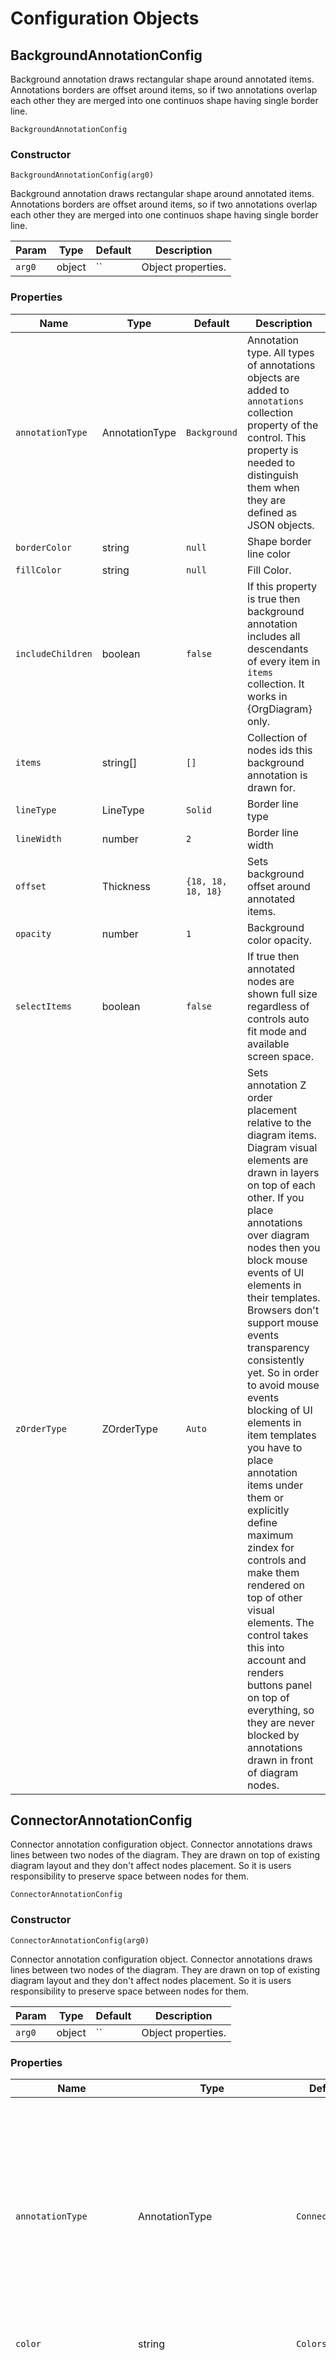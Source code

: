 # Configuration Objects
## <a name="BackgroundAnnotationConfig" id="BackgroundAnnotationConfig">BackgroundAnnotationConfig</a>
Background annotation draws rectangular shape around annotated items. Annotations borders are offset around items, so if two annotations overlap each other they are merged into one continuos shape having single border line.

 `BackgroundAnnotationConfig` 

### Constructor

 `BackgroundAnnotationConfig(arg0)` 

Background annotation draws rectangular shape around annotated items. Annotations borders are offset around items, so if two annotations overlap each other they are merged into one continuos shape having single border line.

| Param | Type | Default | Description | 
| --- | --- | --- | --- | 
 | `arg0` | object | `` | Object properties. | 

### Properties
| Name | Type | Default | Description | 
| --- | --- | --- | --- | 
 | `annotationType` | AnnotationType | `Background` | Annotation type. All types of annotations objects are added to `annotations` collection property of the control. This property is needed to distinguish them when they are defined as JSON objects. | 
 | `borderColor` | string | `null` | Shape border line color | 
 | `fillColor` | string | `null` | Fill Color. | 
 | `includeChildren` | boolean | `false` | If this property is true then background annotation includes all descendants of every item in `items` collection. It works in {OrgDiagram} only. | 
 | `items` | string[] | `[]` | Collection of nodes ids this background annotation is drawn for. | 
 | `lineType` | LineType | `Solid` | Border line type | 
 | `lineWidth` | number | `2` | Border line width | 
 | `offset` | Thickness | `{18, 18, 18, 18}` | Sets background offset around annotated items. | 
 | `opacity` | number | `1` | Background color opacity. | 
 | `selectItems` | boolean | `false` | If true then annotated nodes are shown full size regardless of controls auto fit mode and available screen space. | 
 | `zOrderType` | ZOrderType | `Auto` | Sets annotation Z order placement relative to the diagram items. Diagram visual elements are drawn in layers on top of each other. If you place annotations over diagram nodes then you block mouse events of UI elements in their templates. Browsers don't support mouse events transparency consistently yet. So in order to avoid mouse events blocking of UI elements in item templates you have to place annotation items under them or explicitly define maximum zindex for controls and make them rendered on top of other visual elements. The control takes this into account and renders buttons panel on top of everything, so they are never blocked by annotations drawn in front of diagram nodes. | 

## <a name="ConnectorAnnotationConfig" id="ConnectorAnnotationConfig">ConnectorAnnotationConfig</a>
Connector annotation configuration object. Connector annotations draws lines between two nodes of the diagram. They are drawn on top of existing diagram layout and they don't affect nodes placement. So it is users responsibility to preserve space between nodes for them.

 `ConnectorAnnotationConfig` 

### Constructor

 `ConnectorAnnotationConfig(arg0)` 

Connector annotation configuration object. Connector annotations draws lines between two nodes of the diagram. They are drawn on top of existing diagram layout and they don't affect nodes placement. So it is users responsibility to preserve space between nodes for them.

| Param | Type | Default | Description | 
| --- | --- | --- | --- | 
 | `arg0` | object | `` | Object properties. | 

### Properties
| Name | Type | Default | Description | 
| --- | --- | --- | --- | 
 | `annotationType` | AnnotationType | `Connector` | Annotation type. All types of annotations objects are added to `annotations` collection property of the control. This property is needed to distinguish them when they are defined as JSON objects. | 
 | `color` | string | `Colors.Black` | Color | 
 | `connectorPlacementType` | ConnectorPlacementType | `Offbeat` | Connector placement type defines style of connector line drawing over diagram layout. It supports two options: the `Straight` is classic direct line connecting two nodes, this is the most expected style of connector annotation drawing over diagram, the second style is called `Offbeat` and it is designed to dynamically adopt to nodes mutual location and gap between them. It uses free hand line style drawing going from start to the end node. Since every diagram is packed with various connection lines, this annotation placement style is deliberately made not straight, so it can be noticeable on top of other lines of the diagram. | 
 | `connectorShapeType` | ConnectorShapeType | `OneWay` | Connector shape type defines number of lines and arrows at their ends drawn between nodes of the connector annotation. This feature combined with basic conflict resolution, which places overlapping annotations in parallel when they overlap each other, gives you full flexibility over variations of possible connector lines between two given nodes of diagram. | 
 | `fromItem` | string | `null` | The start node of connection line | 
 | `label` | string | `null` | Label. Label styled with css class name "bp-connector-label". | 
 | `labelPlacementType` | ConnectorLabelPlacementType | `Between` | Label placement relative to connector annotation. Connector annotation is bound and drawn between two nodes defined by two properties: `fromItem` and `toItem`. Label can be placed close to "start", "end" nodes or in between of them along the connector line. | 
 | `labelSize` | Size | `{60, 30}` | Label size | 
 | `lineType` | LineType | `Solid` | Line pattern | 
 | `lineWidth` | number | `2` | Border line width. | 
 | `offset` | Thickness | `{0, 0, 0, 0}` | Connector line end points offset. By default connection lines start from the margin of the node's rectangle. If offset is positive then start point goes from outside of the rectangle, if it is negative then it starts from inside of the nodes rectangle. | 
 | `selectItems` | boolean | `true` | If true then annotated nodes are shown full size regardless of controls auto fit mode and available screen space. | 
 | `toItem` | string | `null` | The end node of connection line | 
 | `zOrderType` | ZOrderType | `Foreground` | Sets annotation Z order placement relative to the diagram items. Diagram visual elements are drawn in layers on top of each other. If you place annotations over diagram nodes then you block mouse events of UI elements in their templates. Browsers don't support mouse events transparency consistently yet. So in order to avoid mouse events blocking of UI elements in item templates you have to place annotation items under them or explicitly define maximum zindex for controls and make them rendered on top of other visual elements. The control takes this into account and renders buttons panel on top of everything, so they are never blocked by annotations drawn in front of diagram nodes. | 

## <a name="HighlightPathAnnotationConfig" id="HighlightPathAnnotationConfig">HighlightPathAnnotationConfig</a>
Highlight path annotation configuration object. Highlight path annotation traces path between given sequence of nodes over existing connector lines in the diagram.

 `HighlightPathAnnotationConfig` 

### Constructor

 `HighlightPathAnnotationConfig(arg0)` 

Highlight path annotation configuration object. Highlight path annotation traces path between given sequence of nodes over existing connector lines in the diagram.

| Param | Type | Default | Description | 
| --- | --- | --- | --- | 
 | `arg0` | object | `` | Object properties. | 

### Properties
| Name | Type | Default | Description | 
| --- | --- | --- | --- | 
 | `annotationType` | AnnotationType | `HighlightPath` | Annotation type. All types of annotations objects are added to `annotations` collection property of the control. This property is needed to distinguish them when they are defined as JSON objects. | 
 | `color` | string | `Colors.Red` | Line color | 
 | `items` | string[] | `[]` | Collection of nodes ids this annotation is drawn for. Please, pay attention that this is array of nodes ids. So if diagram finds wrong path from start to end node you have possibility to define every intermediate node in the sequence yourself. | 
 | `lineType` | LineType | `Solid` | Line type | 
 | `lineWidth` | number | `2` | Border line width | 
 | `opacity` | number | `1` | Opacity. | 
 | `selectItems` | boolean | `false` | If true then annotated nodes are shown full size regardless of controls auto fit mode and available screen space. | 
 | `showArrows` | boolean | `true` | If true then annotation has arrows along the highlight path line. | 
 | `zOrderType` | ZOrderType | `Foreground` | Sets annotation Z order placement relative to the diagram items. Diagram visual elements are drawn in layers on top of each other. If you place annotations over diagram nodes then you block mouse events of UI elements in their templates. Browsers don't support mouse events transparency consistently yet. So in order to avoid mouse events blocking of UI elements in item templates you have to place annotation items under them or explicitly define maximum zindex for controls and make them rendered on top of other visual elements. The control takes this into account and renders buttons panel on top of everything, so they are never blocked by annotations drawn in front of diagram nodes. | 

## <a name="LabelAnnotationConfig" id="LabelAnnotationConfig">LabelAnnotationConfig</a>
In-layout label annotation. Label annotations are placed in layout between nodes, they preserve space between nodes, so they don't overlap neighboring nodes. Label annotations are designed for auto placement and bundling of connection lines between nodes when needed.

 `LabelAnnotationConfig` 

### Constructor

 `LabelAnnotationConfig(arg0)` 

In-layout label annotation. Label annotations are placed in layout between nodes, they preserve space between nodes, so they don't overlap neighboring nodes. Label annotations are designed for auto placement and bundling of connection lines between nodes when needed.

| Param | Type | Default | Description | 
| --- | --- | --- | --- | 
 | `arg0` | object | `` | Object properties. | 

### Properties
| Name | Type | Default | Description | 
| --- | --- | --- | --- | 
 | `annotationType` | AnnotationType | `Label` | Annotation type. All types of annotations objects are added to `annotations` collection property of the control. This property is needed to distinguish them when they are defined as JSON objects. | 
 | `fromItem` | string | `null` | This is the item id you are creating annotation for. | 
 | `itemTitleColor` | string | `Colors.RoyalBlue` | Default template title background color. | 
 | `templateName` | string | `null` | Template name used to render this label. | 
 | `title` | string | `null` | Title. Annotation label text, it is styled with css class name "bp-connector-label". | 
 | `toItems` | string[] | `[]` | This collection should contain only child or parent items of the annotated item. It cannot contain children and parents at the same time. If it contain sub set of children then annotation label bundles children into subset and annotations form cascades of labels over connection lines in the diagram. | 

## <a name="LevelAnnotationConfig" id="LevelAnnotationConfig">LevelAnnotationConfig</a>
Level annotation highlights same level nodes of the diagram via drawing continuous rectangular shape from side to side in their background. Stripe has optional title on the side of the diagram view area. Title may be placed inside or outside of the diagram. If it is placed inside, it is drawn in the background and does not occupy space.

 `LevelAnnotationConfig` 

### Constructor

 `LevelAnnotationConfig(arg0)` 

Level annotation highlights same level nodes of the diagram via drawing continuous rectangular shape from side to side in their background. Stripe has optional title on the side of the diagram view area. Title may be placed inside or outside of the diagram. If it is placed inside, it is drawn in the background and does not occupy space.

| Param | Type | Default | Description | 
| --- | --- | --- | --- | 
 | `arg0` | object | `` | Object properties. | 

### Properties
| Name | Type | Default | Description | 
| --- | --- | --- | --- | 
 | `annotationType` | AnnotationType | `Level` | Annotation type. All types of annotations objects are added to `annotations` collection property of the control. This property is needed to distinguish them when they are defined as a type less JSON objects. | 
 | `borderColor` | string | `null` | Background stripe border line color | 
 | `fillColor` | string | `"#D4D4D4"` | Background stripe fill Color. | 
 | `levels` | string[] | `[]` | Collection of levels this level annotation is drawn for. | 
 | `lineType` | LineType | `Solid` | Background stripe border line type | 
 | `lineWidth` | Thickness | `{0, 0, 0, 0}` | Background stripe border line width. Use {Thickness} to set border width individually per side. | 
 | `offset` | Thickness | `{0, 0, 0, 0}` | Sets background offset relative to default position. | 
 | `opacity` | number | `1` | Background color opacity. | 
 | `title` | string | `null` | Level Title. | 
 | `titleColor` | string | `null` | The level title background color. | 
 | `titleFontColor` | string | `null` | Title font color. | 

## <a name="PaletteItemConfig" id="PaletteItemConfig">PaletteItemConfig</a>
Palette Item configuration object defines cross family connections lines styles. Multi-parent diagrams have cross hierarchy relation lines, so in order to make their visual tracing more easy on diagram every connection line can be styled differently. (This is the same approach as for visualization of regular classic line charts. If we have multiple lines in chart area it makes sense to style every line individually.)

 `PaletteItemConfig` 

### Constructor

 `PaletteItemConfig(arg0, arg1, arg2)` 

Palette Item configuration object defines cross family connections lines styles. Multi-parent diagrams have cross hierarchy relation lines, so in order to make their visual tracing more easy on diagram every connection line can be styled differently. (This is the same approach as for visualization of regular classic line charts. If we have multiple lines in chart area it makes sense to style every line individually.)

| Param | Type | Default | Description | 
| --- | --- | --- | --- | 
 | `arg0` | PaletteItemConfig | `` | Palette properties object. | 
 | `arg0` | string | `` | Line color | 
 | `arg1` | number | `` | Line width | 
 | `arg2` | LineType | `` | Line type | 

### Properties
| Name | Type | Default | Description | 
| --- | --- | --- | --- | 
 | `lineColor` | string | `Colors.Silver` | Line color | 
 | `lineType` | LineType | `Solid` | Line type | 
 | `lineWidth` | number | `1` | Line width | 

## <a name="ShapeAnnotationConfig" id="ShapeAnnotationConfig">ShapeAnnotationConfig</a>
Shape annotation configuration object. Shape annotation is a possibility to draw some geometrical shapes over nodes of the diagram.

 `ShapeAnnotationConfig` 

### Constructor

 `ShapeAnnotationConfig(arg0)` 

Shape annotation configuration object. Shape annotation is a possibility to draw some geometrical shapes over nodes of the diagram.

| Param | Type | Default | Description | 
| --- | --- | --- | --- | 
 | `arg0` | object | `` | Object properties. | 

### Properties
| Name | Type | Default | Description | 
| --- | --- | --- | --- | 
 | `annotationType` | AnnotationType | `Shape` | Annotation type. All types of annotations objects are added to `annotations` collection property of the control. This property is needed to distinguish them when they are defined as JSON objects. | 
 | `borderColor` | string | `null` | Shape border line color | 
 | `cornerRadius` | string, number | `"10%"` | Corner radius. Body corner radius in percents or pixels. For applicable shapes only. | 
 | `fillColor` | string | `null` | Shape fill color | 
 | `items` | string[] | `[]` | Collection of nodes ids this shape annotation is drawn for. | 
 | `label` | string | `null` | Label. Label styled with css class name "bp-connector-label". | 
 | `labelOffset` | number | `4` | Label offset from shape in pixels. | 
 | `labelPlacement` | PlacementType | `Auto` | Label placement relative to the annotation. | 
 | `labelSize` | Size | `{60, 30}` | Label size | 
 | `lineType` | LineType | `Solid` | Border line type | 
 | `lineWidth` | number | `2` | Border line width | 
 | `offset` | Thickness | `{0, 0, 0, 0}` | Sets shape offset around annotated items. | 
 | `opacity` | number | `1` | Background color opacity. | 
 | `selectItems` | boolean | `false` | If true then annotated nodes are shown full size regardless of controls auto fit mode and available screen space. | 
 | `shapeType` | ShapeType | `Rectangle` | Shape | 
 | `zOrderType` | ZOrderType | `Auto` | Sets annotation Z order placement relative to the diagram items. Diagram visual elements are drawn in layers on top of each other. If you place annotations over diagram nodes then you block mouse events of UI elements in their templates. Browsers don't support mouse events transparency consistently yet. So in order to avoid mouse events blocking of UI elements in item templates you have to place annotation items under them or explicitly define maximum zindex for controls and make them rendered on top of other visual elements. The control takes this into account and renders buttons panel on top of everything, so they are never blocked by annotations drawn in front of diagram nodes. | 

## <a name="TemplateConfig" id="TemplateConfig">TemplateConfig</a>
Template configuration object defines DOM elements for node content, cursor and highlight visual representation. They are grouped into one configuration object because if we decide to customize cursor or highlight templates most likely we are going to make them item template specific. At the same time control does not require all 3 of them to be defined. If cursor or highlight templates properties are not set in template configuration object then control uses internal default template for all of them. Generally all 3 templates can be set to null, so default templates are going to be used by control.

 `TemplateConfig` 

### Properties
| Name | Type | Default | Description | 
| --- | --- | --- | --- | 
 | `cursorBorderWidth` | number | `2` | Cursor frame border width. | 
 | `cursorPadding` | Thickness | `{3, 3, 3, 3}` | Cursor frame offset from node. | 
 | `cursorTemplate` | string, object | `null` | Cursor Template. The control calls `onCursorRender` callback function when specific node cursor needs to be rendered with this template. | 
 | `highlightBorderWidth` | number | `1` | Highlight frame border width. | 
 | `highlightPadding` | Thickness | `{2, 2, 2, 2}` | Highlight frame offset from node. | 
 | `highlightTemplate` | string, object | `null` | Highlight Template. The control calls `onHighlightRender` callback function when specific node highlight needs to be rendered with this template. | 
 | `isActive` | boolean | `true` | If true it makes templated items inactive in diagram layout. Inactive items are regular items excluded from navigation, that means when use auto fit mode, selection of neighboring node to inactive item makes all nodes of inactive item shown in full size as well. Inactive items play a role of in layout annotations having no user interaction and templated with HTML. For example they can be used to add titles into family diagram layout or terminator items indicating that upon reaching them diagram would load extra nodes into layout. | 
 | `itemBorderWidth` | number | `1` | Border width. We use archaic method to layout cursor and highlight frames around nodes, so we need to know border width in order measure gaps between them properly. | 
 | `itemSize` | Size | `{120, 100}` | Size. Control deals with fixed size layout, it makes no guesses about content and size of nodes. So we don't support in any form nodes auto sizing. In order to support such feature control should measure content of every node before rendering cycle. Taking into account that nodes visibility depends on available space it is going to be infinite loop of diagram layout and nodes measure iterations. The more space we provide to nodes the less number of diagram nodes is going to be visible. So control expect that node size is hard valued in template configuration. | 
 | `itemTemplate` | string, object | `null` | Item template. Supported template formats: Control provide two distinct ways to define item templates. The original one is based on setting HTML elements content via innerHTML DOM element property, see following reference at https://developer.mozilla.org web site for more details. The modern way is to use JSON ML library that is our recommended solution for templates definition, see following web site for more details http://www.jsonml.org/. This is only 3d party MIT licensed code included into our code base, everything else is 100% authentic. We adopted it with minor modifications, it generally works according to its original design. The control calls `onItemRender` callback function when specific node cursor needs to be rendered with this template. | 
 | `minimizedItemBorderColor` | string | `null` | Marker border line color. By default it is the same as `itemTitleColor` of rendered node. | 
 | `minimizedItemCornerRadius` | number | `null` | Marker corder radius for simple squares. By default it is null and dots displayed as cycles. If corner radius set to 0 then they are displayed as regular squares. | 
 | `minimizedItemFillColor` | string | `null` | Marker fill color. By default it is the same as `itemTitleColor` of rendered node. | 
 | `minimizedItemLineWidth` | number | `1` | Marker border line width | 
 | `minimizedItemOpacity` | number | `1` | Marker fill color opacity. | 
 | `minimizedItemShapeType` | ShapeType | `null` | Marker type. The shape of the marker when node is minimized by auto fit. The control supports auto fit of the diagram into available screen space. When diagram size significantly larger than available screen space, its scrolling and navigation becomes problematic, so control supports automatic diagram fit into the screen space via rendering some of its nodes in form of small markers. So this option sets marker shape for nodes templated with this template. | 
 | `minimizedItemSize` | Size | `{4, 4}` | Marker size. | 
 | `name` | string | `null` | Name. Every template configuration object has name property, it is being used to reference templates from items. This name is used to as an argument of call back rendering function as well. If item has not template name set it uses default template for rendering. | 

### Templates Properties
| Name | Type | Default | Description | 
| --- | --- | --- | --- | 
 | `hasButtons` | boolean | `Enabled.Auto` | Sets buttons panel visibility. `Auto` - depends on master config `hasButtons` property setting. `True` - visible `False` - hidden | 
